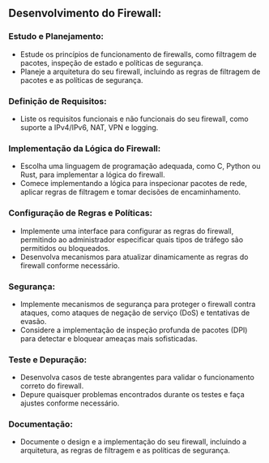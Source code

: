 ## Desenvolvimento do Firewall:

### Estudo e Planejamento:
- Estude os princípios de funcionamento de firewalls, como filtragem de pacotes, inspeção de estado e políticas de segurança.
- Planeje a arquitetura do seu firewall, incluindo as regras de filtragem de pacotes e as políticas de segurança.

### Definição de Requisitos:
- Liste os requisitos funcionais e não funcionais do seu firewall, como suporte a IPv4/IPv6, NAT, VPN e logging.

### Implementação da Lógica do Firewall:
- Escolha uma linguagem de programação adequada, como C, Python ou Rust, para implementar a lógica do firewall.
- Comece implementando a lógica para inspecionar pacotes de rede, aplicar regras de filtragem e tomar decisões de encaminhamento.

### Configuração de Regras e Políticas:
- Implemente uma interface para configurar as regras do firewall, permitindo ao administrador especificar quais tipos de tráfego são permitidos ou bloqueados.
- Desenvolva mecanismos para atualizar dinamicamente as regras do firewall conforme necessário.

### Segurança:
- Implemente mecanismos de segurança para proteger o firewall contra ataques, como ataques de negação de serviço (DoS) e tentativas de evasão.
- Considere a implementação de inspeção profunda de pacotes (DPI) para detectar e bloquear ameaças mais sofisticadas.

### Teste e Depuração:
- Desenvolva casos de teste abrangentes para validar o funcionamento correto do firewall.
- Depure quaisquer problemas encontrados durante os testes e faça ajustes conforme necessário.

### Documentação:
- Documente o design e a implementação do seu firewall, incluindo a arquitetura, as regras de filtragem e as políticas de segurança.
